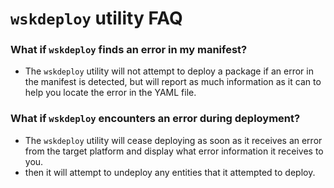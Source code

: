 <!--
#
# Licensed to the Apache Software Foundation (ASF) under one or more contributor
# license agreements.  See the NOTICE file distributed with this work for additional
# information regarding copyright ownership.  The ASF licenses this file to you
# under the Apache License, Version 2.0 (the # "License"); you may not use this
# file except in compliance with the License.  You may obtain a copy of the License
# at:
#
# http://www.apache.org/licenses/LICENSE-2.0
#
# Unless required by applicable law or agreed to in writing, software distributed
# under the License is distributed on an "AS IS" BASIS, WITHOUT WARRANTIES OR
# CONDITIONS OF ANY KIND, either express or implied.  See the License for the
# specific language governing permissions and limitations under the License.
#
-->

# ```wskdeploy``` utility FAQ

### What if ```wskdeploy``` finds an error in my manifest?

- The ```wskdeploy``` utility will not attempt to deploy a package if an error in the manifest is detected, but will report as much information as it can to help you locate the error in the YAML file.

### What if ```wskdeploy``` encounters an error during deployment?

-  The ```wskdeploy``` utility will cease deploying as soon as it receives an error from the target platform and display what error information it receives to you.
- then it will attempt to undeploy any entities that it attempted to deploy.

